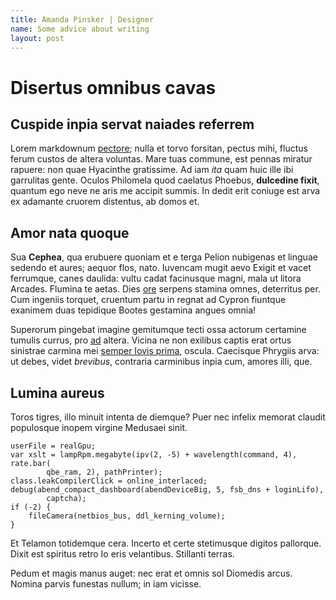 ```yaml
---
title: Amanda Pinsker | Designer
name: Some advice about writing
layout: post
---
```



# Disertus omnibus cavas

## Cuspide inpia servat naiades referrem

Lorem markdownum [pectore](http://trepidus.org/orequoque); nulla et torvo
forsitan, pectus mihi, fluctus ferum custos de altera voluntas. Mare tuas
commune, est pennas miratur rapuere: non quae Hyacinthe gratissime. Ad iam *ita*
quam huic ille ibi garrulitas gente. Oculos Philomela quod caelatus Phoebus,
**dulcedine fixit**, quantum ego neve ne aris me accipit summis. In dedit erit
coniuge est arva ex adamante cruorem distentus, ab domos et.

## Amor nata quoque

Sua **Cephea**, qua erubuere quoniam et e terga Pelion nubigenas et linguae
sedendo et aures; aequor flos, nato. Iuvencam mugit aevo Exigit et vacet
ferrumque, canes daulida: vultu cadat facinusque magni, mala ut litora Arcades.
Flumina te aetas. Dies [ore](http://visa.com/orbus-enim.html) serpens stamina
omnes, deterritus per. Cum ingeniis torquet, cruentum partu in regnat ad Cypron
fiuntque exanimem duas tepidique Bootes gestamina angues omnia!


Superorum pingebat imagine gemitumque tecti ossa actorum certamine tumulis
currus, pro [ad](http://www.componit.io/nobisgignis.php) altera. Vicina ne non
exilibus captis erat ortus sinistrae carmina mei [semper Iovis
prima](http://www.morer.org/meminisse), oscula. Caecisque Phrygiis arva: ut
debes, videt *brevibus*, contraria carminibus inpia cum, amores illi, que.

## Lumina aureus

Toros tigres, illo minuit intenta de diemque? Puer nec infelix memorat claudit
populosque inopem virgine Medusaei sinit.

    userFile = realGpu;
    var xslt = lampRpm.megabyte(ipv(2, -5) + wavelength(command, 4), rate.bar(
            qbe_ram, 2), pathPrinter);
    class.leakCompilerClick = online_interlaced;
    debug(abend_compact_dashboard(abendDeviceBig, 5, fsb_dns + loginLifo),
            captcha);
    if (-2) {
        fileCamera(netbios_bus, ddl_kerning_volume);
    }

Et Telamon totidemque cera. Incerto et certe stetimusque digitos pallorque.
Dixit est spiritus retro Io eris velantibus. Stillanti terras.

Pedum et magis manus auget: nec erat et omnis sol Diomedis arcus. Nomina parvis
funestas nullum; in iam vicisse.
